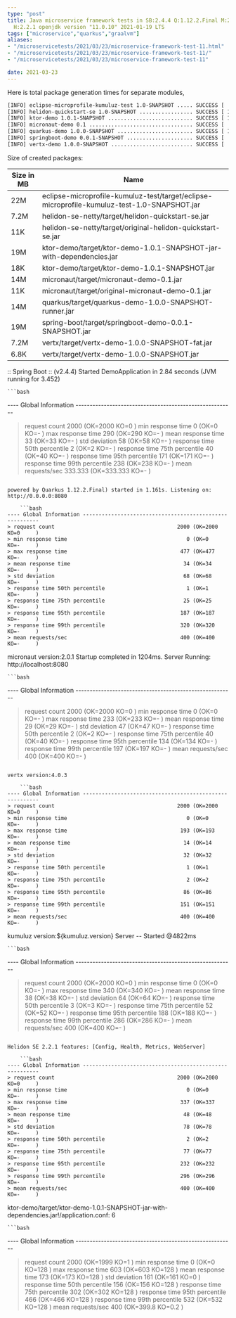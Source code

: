 ```yaml
---
type: "post"
title: Java microservice framework tests in SB:2.4.4 Q:1.12.2.Final M:2.4.1 V:4.0.3
  H:2.2.1 openjdk version "11.0.10" 2021-01-19 LTS
tags: ["microservice","quarkus","graalvm"]
aliases:
- "/microservicetests/2021/03/23/microservice-framework-test-11.html"
- "/microservicetests/2021/03/23/microservice-framework-test-11/"
- "/microservicetests/2021/03/23/microservice-framework-test-11"

date: 2021-03-23
---
```

 
Here is total package generation times for separate modules,
```bash
[INFO] eclipse-microprofile-kumuluz-test 1.0-SNAPSHOT ..... SUCCESS [  4.445 s]
[INFO] helidon-quickstart-se 1.0-SNAPSHOT ................. SUCCESS [ 12.693 s]
[INFO] ktor-demo 1.0.1-SNAPSHOT ........................... SUCCESS [ 14.226 s]
[INFO] micronaut-demo 0.1 ................................. SUCCESS [  8.605 s]
[INFO] quarkus-demo 1.0.0-SNAPSHOT ........................ SUCCESS [ 17.333 s]
[INFO] springboot-demo 0.0.1-SNAPSHOT ..................... SUCCESS [  8.503 s]
[INFO] vertx-demo 1.0.0-SNAPSHOT .......................... SUCCESS [  4.799 s]
```
Size of created packages:

| Size in MB |  Name |
|------------|-------|
| 22M | eclipse-microprofile-kumuluz-test/target/eclipse-microprofile-kumuluz-test-1.0-SNAPSHOT.jar |
| 7.2M | helidon-se-netty/target/helidon-quickstart-se.jar |
| 11K | helidon-se-netty/target/original-helidon-quickstart-se.jar |
| 19M | ktor-demo/target/ktor-demo-1.0.1-SNAPSHOT-jar-with-dependencies.jar |
| 18K | ktor-demo/target/ktor-demo-1.0.1-SNAPSHOT.jar |
| 14M | micronaut/target/micronaut-demo-0.1.jar |
| 11K | micronaut/target/original-micronaut-demo-0.1.jar |
| 14M | quarkus/target/quarkus-demo-1.0.0-SNAPSHOT-runner.jar |
| 19M | spring-boot/target/springboot-demo-0.0.1-SNAPSHOT.jar |
| 7.2M | vertx/target/vertx-demo-1.0.0-SNAPSHOT-fat.jar |
| 6.8K | vertx/target/vertx-demo-1.0.0-SNAPSHOT.jar |


:: Spring Boot :: (v2.4.4) Started DemoApplication in 2.84 seconds (JVM running for 3.452)

    ```bash
---- Global Information --------------------------------------------------------
> request count                                       2000 (OK=2000   KO=0     )
> min response time                                      0 (OK=0      KO=-     )
> max response time                                    290 (OK=290    KO=-     )
> mean response time                                    33 (OK=33     KO=-     )
> std deviation                                         58 (OK=58     KO=-     )
> response time 50th percentile                          2 (OK=2      KO=-     )
> response time 75th percentile                         40 (OK=40     KO=-     )
> response time 95th percentile                        171 (OK=171    KO=-     )
> response time 99th percentile                        238 (OK=238    KO=-     )
> mean requests/sec                                333.333 (OK=333.333 KO=-     )
```

powered by Quarkus 1.12.2.Final) started in 1.161s. Listening on: http://0.0.0.0:8080

    ```bash
---- Global Information --------------------------------------------------------
> request count                                       2000 (OK=2000   KO=0     )
> min response time                                      0 (OK=0      KO=-     )
> max response time                                    477 (OK=477    KO=-     )
> mean response time                                    34 (OK=34     KO=-     )
> std deviation                                         68 (OK=68     KO=-     )
> response time 50th percentile                          1 (OK=1      KO=-     )
> response time 75th percentile                         25 (OK=25     KO=-     )
> response time 95th percentile                        187 (OK=187    KO=-     )
> response time 99th percentile                        320 (OK=320    KO=-     )
> mean requests/sec                                    400 (OK=400    KO=-     )
```

micronaut version:2.0.1 Startup completed in 1204ms. Server Running: http://localhost:8080

    ```bash
---- Global Information --------------------------------------------------------
> request count                                       2000 (OK=2000   KO=0     )
> min response time                                      0 (OK=0      KO=-     )
> max response time                                    233 (OK=233    KO=-     )
> mean response time                                    29 (OK=29     KO=-     )
> std deviation                                         47 (OK=47     KO=-     )
> response time 50th percentile                          2 (OK=2      KO=-     )
> response time 75th percentile                         40 (OK=40     KO=-     )
> response time 95th percentile                        134 (OK=134    KO=-     )
> response time 99th percentile                        197 (OK=197    KO=-     )
> mean requests/sec                                    400 (OK=400    KO=-     )
```

vertx version:4.0.3

    ```bash
---- Global Information --------------------------------------------------------
> request count                                       2000 (OK=2000   KO=0     )
> min response time                                      0 (OK=0      KO=-     )
> max response time                                    193 (OK=193    KO=-     )
> mean response time                                    14 (OK=14     KO=-     )
> std deviation                                         32 (OK=32     KO=-     )
> response time 50th percentile                          1 (OK=1      KO=-     )
> response time 75th percentile                          2 (OK=2      KO=-     )
> response time 95th percentile                         86 (OK=86     KO=-     )
> response time 99th percentile                        151 (OK=151    KO=-     )
> mean requests/sec                                    400 (OK=400    KO=-     )
```

kumuluz version:${kumuluz.version} Server -- Started @4822ms

    ```bash
---- Global Information --------------------------------------------------------
> request count                                       2000 (OK=2000   KO=0     )
> min response time                                      0 (OK=0      KO=-     )
> max response time                                    340 (OK=340    KO=-     )
> mean response time                                    38 (OK=38     KO=-     )
> std deviation                                         64 (OK=64     KO=-     )
> response time 50th percentile                          3 (OK=3      KO=-     )
> response time 75th percentile                         52 (OK=52     KO=-     )
> response time 95th percentile                        188 (OK=188    KO=-     )
> response time 99th percentile                        286 (OK=286    KO=-     )
> mean requests/sec                                    400 (OK=400    KO=-     )
```

Helidon SE 2.2.1 features: [Config, Health, Metrics, WebServer]

    ```bash
---- Global Information --------------------------------------------------------
> request count                                       2000 (OK=2000   KO=0     )
> min response time                                      0 (OK=0      KO=-     )
> max response time                                    337 (OK=337    KO=-     )
> mean response time                                    48 (OK=48     KO=-     )
> std deviation                                         78 (OK=78     KO=-     )
> response time 50th percentile                          2 (OK=2      KO=-     )
> response time 75th percentile                         77 (OK=77     KO=-     )
> response time 95th percentile                        232 (OK=232    KO=-     )
> response time 99th percentile                        296 (OK=296    KO=-     )
> mean requests/sec                                    400 (OK=400    KO=-     )
```

ktor-demo/target/ktor-demo-1.0.1-SNAPSHOT-jar-with-dependencies.jar!/application.conf: 6

    ```bash
---- Global Information --------------------------------------------------------
> request count                                       2000 (OK=1999   KO=1     )
> min response time                                      0 (OK=0      KO=128   )
> max response time                                    603 (OK=603    KO=128   )
> mean response time                                   173 (OK=173    KO=128   )
> std deviation                                        161 (OK=161    KO=0     )
> response time 50th percentile                        156 (OK=156    KO=128   )
> response time 75th percentile                        302 (OK=302    KO=128   )
> response time 95th percentile                        466 (OK=466    KO=128   )
> response time 99th percentile                        532 (OK=532    KO=128   )
> mean requests/sec                                    400 (OK=399.8  KO=0.2   )
```
